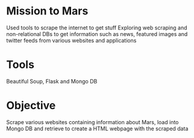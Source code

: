 # Mission to Mars
Used tools to scrape the internet to get stuff
Exploring web scraping and non-relational DBs to get information such as news, featured images and twitter feeds from various websites and applications 

# Tools
Beautiful Soup, Flask and Mongo DB



# Objective
Scrape various websites containing information about Mars, load into Mongo DB and retrieve to create a HTML webpage with the scraped data
